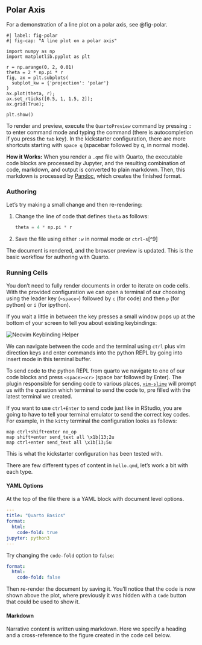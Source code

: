 ## Polar Axis

For a demonstration of a line plot on a polar axis, see @fig-polar.

```{python}
#| label: fig-polar
#| fig-cap: "A line plot on a polar axis"

import numpy as np
import matplotlib.pyplot as plt

r = np.arange(0, 2, 0.01)
theta = 2 * np.pi * r
fig, ax = plt.subplots(
  subplot_kw = {'projection': 'polar'}
)
ax.plot(theta, r);
ax.set_rticks([0.5, 1, 1.5, 2]);
ax.grid(True);

plt.show()
```

To render and preview, execute the `QuartoPreview` command by pressing `:` to enter command mode and typing the command (there is autocompletion if you press the `tab` key). In the kickstarter configuration, there are more shortcuts starting with `space q` (spacebar followed by q, in normal mode).

**How it Works:** When you render a `.qmd` file with Quarto, the executable code blocks are processed by Jupyter, and the resulting combination of code, markdown, and output is converted to plain markdown. Then, this markdown is processed by [Pandoc](https://pandoc.org), which creates the finished format.

### Authoring

Let’s try making a small change and then re-rendering:

1.  Change the line of code that defines `theta` as follows:
    ```python
    theta = 4 * np.pi * r
    ```
2.  Save the file using either `:w` in normal mode or `ctrl-s`[^9]

The document is rendered, and the browser preview is updated. This is the basic workflow for authoring with Quarto.

### Running Cells

You don’t need to fully render documents in order to iterate on code cells. With the provided configuration we can open a terminal of our choosing using the leader key (`<space>`) followed by `c` (for code) and then `p` (for python) or `i` (for ipython).

If you wait a little in between the key presses a small window pops up at the bottom of your screen to tell you about existing keybindings:

![Neovim Keybinding Helper](https://quarto.org/docs/get-started/images/neovim-whichkey.png)

We can navigate between the code and the terminal using `ctrl` plus vim direction keys and enter commands into the python REPL by going into insert mode in this terminal buffer.

To send code to the python REPL from quarto we navigate to one of our code blocks and press `<space><cr>` (space bar followed by Enter). The plugin responsible for sending code to various places, [`vim-slime`](https://github.com/jpalardy/vim-slime) will prompt us with the question which terminal to send the code to, pre filled with the latest terminal we created.

If you want to use `ctrl+Enter` to send code just like in RStudio, you are going to have to tell your terminal emulator to send the correct key codes. For example, in the `kitty` terminal the configuration looks as follows:

```
map ctrl+shift+enter no_op
map shift+enter send_text all \x1b[13;2u
map ctrl+enter send_text all \x1b[13;5u
```

This is what the kickstarter configuration has been tested with.

There are few different types of content in `hello.qmd`, let’s work a bit with each type.

#### YAML Options

At the top of the file there is a YAML block with document level options.

```yaml
---
title: "Quarto Basics"
format:
  html:
    code-fold: true
jupyter: python3
---
```

Try changing the `code-fold` option to `false`:

```yaml
format:
  html:
    code-fold: false
```

Then re-render the document by saving it. You’ll notice that the code is now shown above the plot, where previously it was hidden with a `Code` button that could be used to show it.

#### Markdown

Narrative content is written using markdown. Here we specify a heading and a cross-reference to the figure created in the code cell below.

```markdown

